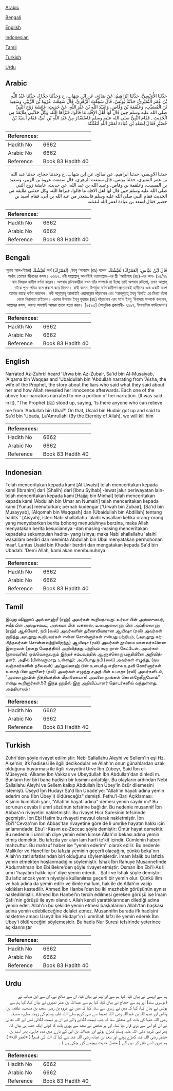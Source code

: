 [Arabic](#arabic)

[Bengali](#bengali)

[English](#english)

[Indonesian](#indonesian)

[Tamil](#tamil)

[Turkish](#turkish)

[Urdu](#urdu)

## Arabic


<div dir="rtl" lang="ar" style={{fontSize:'larger',backgroundColor:'#f8f9fa',padding:20}}>
حَدَّثَنَا الأُوَيْسِيُّ، حَدَّثَنَا إِبْرَاهِيمُ، عَنْ صَالِحٍ، عَنِ ابْنِ شِهَابٍ، ح وَحَدَّثَنَا حَجَّاجٌ، حَدَّثَنَا عَبْدُ اللَّهِ بْنُ عُمَرَ النُّمَيْرِيُّ، حَدَّثَنَا يُونُسُ، قَالَ سَمِعْتُ الزُّهْرِيَّ، قَالَ سَمِعْتُ عُرْوَةَ بْنَ الزُّبَيْرِ، وَسَعِيدَ بْنَ الْمُسَيَّبِ، وَعَلْقَمَةَ بْنَ وَقَّاصٍ، وَعُبَيْدَ اللَّهِ بْنَ عَبْدِ اللَّهِ، عَنْ حَدِيثِ، عَائِشَةَ زَوْجِ النَّبِيِّ صلى الله عليه وسلم حِينَ قَالَ لَهَا أَهْلُ الإِفْكِ مَا قَالُوا، فَبَرَّأَهَا اللَّهُ، وَكُلٌّ حَدَّثَنِي طَائِفَةً مِنَ الْحَدِيثِ ـ فَقَامَ النَّبِيُّ صلى الله عليه وسلم فَاسْتَعْذَرَ مِنْ عَبْدِ اللَّهِ بْنِ أُبَىٍّ، فَقَامَ أُسَيْدُ بْنُ حُضَيْرٍ فَقَالَ لِسَعْدِ بْنِ عُبَادَةَ لَعَمْرُ اللَّهِ لَنَقْتُلَنَّهُ‏.‏
</div>
<div style={{backgroundColor:'#f8f9fa',padding:20, marginBottom: 10}}><table> <thead> <tr> <th>References:</th> <th></th> </tr> </thead> <tbody><tr><td>Hadith No</td><td>6662</td></tr><tr><td>Arabic No</td><td>6662</td></tr><tr><td>Reference</td><td>Book 83 Hadith 40</td></tr></tbody></table></div>


<div dir="rtl" lang="ar" style={{fontSize:'larger',backgroundColor:'#f8f9fa',padding:20}}>
حدثنا الاويسي، حدثنا ابراهيم، عن صالح، عن ابن شهاب، ح وحدثنا حجاج، حدثنا عبد الله بن عمر النميري، حدثنا يونس، قال سمعت الزهري، قال سمعت عروة بن الزبير، وسعيد بن المسيب، وعلقمة بن وقاص، وعبيد الله بن عبد الله، عن حديث، عايشة زوج النبي صلى الله عليه وسلم حين قال لها اهل الافك ما قالوا، فبراها الله، وكل حدثني طايفة من الحديث فقام النبي صلى الله عليه وسلم فاستعذر من عبد الله بن ابى، فقام اسيد بن حضير فقال لسعد بن عبادة لعمر الله لنقتلنه
</div>
<div style={{backgroundColor:'#f8f9fa',padding:20, marginBottom: 10}}><table> <thead> <tr> <th>References:</th> <th></th> </tr> </thead> <tbody><tr><td>Hadith No</td><td>6662</td></tr><tr><td>Arabic No</td><td>6662</td></tr><tr><td>Reference</td><td>Book 83 Hadith 40</td></tr></tbody></table></div>

## Bengali


<div dir="rtl" lang="bn" style={{fontSize:'larger',backgroundColor:'#f8f9fa',padding:20}}>
قَالَ ابْنُ عَبَّاسٍ: (لَعَمْرُكَ) لَعَيْشُكَ. ইবনু ‘আব্বাস (রাঃ) বলেন, (لَعَمْرُكَ) অর্থ لَعَيْشُكَ (সূরাহ আল-হিজর ১৫/৭২) অর্থাৎ তোমার জীবনের কসম। ৬৬৬২. নবী সাল্লাল্লাহু আলাইহি ওয়াসাল্লাম-এর স্ত্রী ‘আয়িশাহ (রাঃ)-এর অপবাদ বিষয়ক হাদীস বর্ণনা করেন। অপবাদ রটনাকারীরা যখন তাঁর সম্পর্কে যা ইচ্ছে তাই অপবাদ রটালো, তখন আল্লাহ্ তাঁকে পূত-পবিত্র বলে প্রকাশ করে দিলেন। রাবী বলেন, উপর্যুক্ত বর্ণনাকারীগণ প্রত্যেকেই হাদীসের এক একটি অংশ আমার কাছে বর্ণনা করলেন। নবী সাল্লাল্লাহু আলাইহি ওয়াসাল্লাম দাঁড়ালেন এবং ‘আবদুল্লাহ্ ইবনু ‘উবাই এর মিথ্যা রটনা থেকে নিরাপত্তা চাইলেন। এরপর উসায়দ ইবনু হুযায়র (রাঃ) দাঁড়ালেন এবং সা‘দ ইবনু ‘উবাদাহ সম্পর্কে বললেন, আল্লাহর কসম, অবশ্য অবশ্যই আমরা তাকে হত্যা করব। [২৫৯৩] (আধুনিক প্রকাশনী- ৬১৯৭, ইসলামিক ফাউন্ডেশন)
</div>
<div style={{backgroundColor:'#f8f9fa',padding:20, marginBottom: 10}}><table> <thead> <tr> <th>References:</th> <th></th> </tr> </thead> <tbody><tr><td>Hadith No</td><td>6662</td></tr><tr><td>Arabic No</td><td>6662</td></tr><tr><td>Reference</td><td>Book 83 Hadith 40</td></tr></tbody></table></div>

## English


<div dir="ltr" lang="en" style={{fontSize:'larger',backgroundColor:'#f8f9fa',padding:20}}>
Narrated Az-Zuhri:I heard 'Urwa bin Az-Zubair, Sa'id bin Al-Musaiyab, 'Alqama bin Waqqas and 'Ubaidullah bin 'Abdullah narrating from 'Aisha, the wife of the Prophet, the story about the liars who said what they said about her and how Allah revealed her innocence afterwards. Each one of the above four narrators narrated to me a portion of her narration. (It was said in it), "The Prophet (ﷺ) stood up, saying, 'Is there anyone who can relieve me from 'Abdullah bin Ubai?' On that, Usaid bin Hudair got up and said to Sa'd bin 'Ubada, La'Amrullahi (By the Eternity of Allah), we will kill him
</div>
<div style={{backgroundColor:'#f8f9fa',padding:20, marginBottom: 10}}><table> <thead> <tr> <th>References:</th> <th></th> </tr> </thead> <tbody><tr><td>Hadith No</td><td>6662</td></tr><tr><td>Arabic No</td><td>6662</td></tr><tr><td>Reference</td><td>Book 83 Hadith 40</td></tr></tbody></table></div>

## Indonesian


<div dir="ltr" lang="id" style={{fontSize:'larger',backgroundColor:'#f8f9fa',padding:20}}>
Telah menceritakan kepada kami [Al Uwaisi] telah menceritakan kepada kami [Ibrahim] dari [Shalih] dari [Ibnu Syihab] -lewat jalur periwayatan lain- telah menceritakan kepada kami [Hajjaj bin Minhal] telah menceritakan kepada kami [Abdullah bin Umar an Numairi] telah menceritakan kepada kami [Yunus] menuturkan; pernah kudengar ['Urwah bin Zubair], [Sa'id bin Musayyab], [Alqomah bin Waqqash] dan [Ubaidullah bin Abdillah] tentang hadits ' [Aisyah], isteri Nabi shallallahu 'alaihi wasallam ketika orang-orang yang menyebarkan berita bohong menuduhnya berzina, maka Allah menyatakan berita kesuciannya -dan masing-masing menceritakan kepadaku sekumpulan hadits- yang isinya; maka Nabi shallallahu 'alaihi wasallam berdiri dan meminta Abdullah bin Ubai menyatakan permohonan maaf. Lantas Usaid bin Khudair berdiri dan mengatakan kepada Sa'd bin Ubadah: 'Demi Allah, kami akan membunuhnya
</div>
<div style={{backgroundColor:'#f8f9fa',padding:20, marginBottom: 10}}><table> <thead> <tr> <th>References:</th> <th></th> </tr> </thead> <tbody><tr><td>Hadith No</td><td>6662</td></tr><tr><td>Arabic No</td><td>6662</td></tr><tr><td>Reference</td><td>Book 83 Hadith 40</td></tr></tbody></table></div>

## Tamil


<div dir="ltr" lang="ta" style={{fontSize:'larger',backgroundColor:'#f8f9fa',padding:20}}>
இப்னு ஷிஹாப் அஸ்ஸுஹ்ரீ (ரஹ்) அவர்கள் கூறியதாவது: உர்வா பின் அஸ்ஸுபைர், சயீத் பின் அல்முசய்யப், அல்கமா பின் வக்காஸ், உபைதுல்லாஹ் பின் அப்தில்லாஹ் (ரஹ்) ஆகியோர், நபி (ஸல்) அவர்களின் துணைவியாரான ஆயிஷா (ரலி) அவர்கள் குறித்து அவதூறு கூறியவர்கள் என்ன சொன்னார்கள் என்பது பற்றியும், (அவதூறு கற்பித்தவர்கள் சொன்னவற்றிலிருந்து) ஆயிஷா (ரலி) அவர்கள் தூய்மை யானவர்களென இறைவன் (தனது வேதத்தில்) அறிவித்தது பற்றியும் கூற நான் கேட்டேன். அவர்கள் (நால்வரில்) ஒவ்வொருவரும் இந்தச் சம்பவத்தில் ஆளுக்கொரு பகுதியினை அறிவித்தனர். அதில் (பின்வருமாறு உள்ளது): அப்போது நபி (ஸல்) அவர்கள் எழுந்து, (நயவஞ்சகர்களின் தலைவன்) அப்துல்லாஹ் பின் உபைக்கு எதிராக உதவி கோரினார்கள். உசைத் பின் ஹுளைர் (ரலி) அவர்கள் எழுந்து சஅத் பின் உபாதா (ரலி) அவர்களிடம், “அல்லாஹ்வின் நித்தியத்தின் மீதாணையாக! அவனை நாங்கள் கொன்றேதீருவோம்” என்று கூறினார்கள்.53 இந்த ஹதீஸ் இரு அறிவிப்பாளர் தொடர்களில் வந்துள்ளது. அத்தியாயம் :
</div>
<div style={{backgroundColor:'#f8f9fa',padding:20, marginBottom: 10}}><table> <thead> <tr> <th>References:</th> <th></th> </tr> </thead> <tbody><tr><td>Hadith No</td><td>6662</td></tr><tr><td>Arabic No</td><td>6662</td></tr><tr><td>Reference</td><td>Book 83 Hadith 40</td></tr></tbody></table></div>

## Turkish


<div dir="ltr" lang="tr" style={{fontSize:'larger',backgroundColor:'#f8f9fa',padding:20}}>
Zühri'den şöyle rivayet edilmiştir: Nebi Sallallahu Aleyhi ve Sellem'in eşi Hz. Aişe'nin, ifk hadisesi ile ilgili dedikodular ve Allah'ın onun günahlardan uzak olduğunu buyurması ile ilgili rivayetini Urve İbn Zübeyr, Said İbn el-Müseyyeb, Alkame İbn Vakkas ve Ubeydullah İbn Abdullah'dan dinledi m. Bunların her biri bana hadisin bir kısmını anlattılar. Bu olayların ardından Nebi Sallallahu Aleyhi ve Sellem kalkıp Abdullah İbn Übey'in özür dilemesini istemişti. Üseyd İbn Hudayr Sa'd İbn Ubade'ye: "Allah'ın hayatı adına yemin ederim onu (İbn Übey'i) öldüreceğiz" demişti. Fethu'l-Bari Açıklaması: Kişinin liumrillah yani, "Allah'ın hayatı adına" demesi yemin sayılır mı? Bu sorunun cevabı li umri sözünün tefsirine bağlıdır. Bu nedenle musannif İbn Abbas'ın rivayetini nakletmiştir. Bu rivayet Hicr Suresinin tefsirinde geçmiştir. İbn Ebi Hatim bu rivayeti mevsul olarak nakletmiştir. İbn Ebi'I"Cevza'nın İbn Abbas'tan rivayetine göre de li umrike hayatın hakkı için anlamındadır. Ebu'I-Kasım ez-Zeccac şöyle demiştir: Ömür hayat demektir. Bu nedenle li umrillah diye yemin eden kimse Allah'ın bekası adına yemin etmiş demektir. Bu lafızda yer alan lam harfi te'kit içindir. Cümlenin haberi mahzuftur. Bu mahzuf haber ise "yemin ederim'' olarak edilir. Bu nedenle Malikiler ve Hanefiler bu lafızia yeminin geçerli olacağını, çünkü beka'nın Allah'ın zati sıfatlarından biri olduğunu söylemişlerdir. İmam Malik bu lafızIa yemin etmekten hoşlanmadığını söylemiştir. İshak İbn Rahuye Musannefinde Abdurrahman İbn Ebi Bekre'den şöyle rivayet etmiştir: Osman İbn Ebi'I-As li umri 'hayatım hakkı için' diye yemin ederdi. . Şafii ve İshak şöyle demiştir: Bu lafız ancak yemin niyetiyle kullanılırsa geçerli bir yemin olur. Çünkü ilim ve hak adına da yemin edilir ve ilimle ma'lum, hak ile de Allah'ın vacip kıldıkları kastedilir. Ahmed İbn Hanbel'den bu iki mezhebin görüşünün aynısı nakledilmiştir. Ahmed İbn Hanbel'in tercih edilmesi gereken görüşü ise İmam Şafii'nin görüşü ile aynı olandır. Allah kendi yarattıklarından dilediği adına yemin eder. Allah'ın bu şekilde yemin etmesi başkalarının Allah'tan başkası adına yemin edebileceğine delalet etmez. Musannifin burada ifk hadisini nakletme amacı Useyd İbn Hudayr'ın li umrillah Iafzı ile yemin ederek İbn Ubey'i öldüreceğini söylemesidir. Bu hadis Nur Suresi tefsirinde yeterince açıklanmıştır
</div>
<div style={{backgroundColor:'#f8f9fa',padding:20, marginBottom: 10}}><table> <thead> <tr> <th>References:</th> <th></th> </tr> </thead> <tbody><tr><td>Hadith No</td><td>6662</td></tr><tr><td>Arabic No</td><td>6662</td></tr><tr><td>Reference</td><td>Book 83 Hadith 40</td></tr></tbody></table></div>

## Urdu


<div dir="rtl" lang="ur" style={{fontSize:'larger',backgroundColor:'#f8f9fa',padding:20}}>
ہم سے اویسی نے بیان کیا، کہا ہم سے ابراہیم نے بیان کیا، ان سے صالح نے، ان سے ابن شہاب نے (دوسری سند) اور ہم سے حجاج نے بیان کیا، کہا ہم سے عبداللہ بن عمر نمیری نے بیان کیا، کہا ہم سے یونس نے بیان کیا، کہا کہ میں نے زہری سے سنا، کہا کہ میں نے عروہ بن زبیر، سعید بن مسیب، علقمہ بن وقاص اور عبیداللہ بن عبداللہ رضی اللہ عنہما سے نبی کریم صلی اللہ علیہ وسلم کی زوجہ مطہرہ صدیقہ رضی اللہ عنہا کی بات کے متعلق سنا کہ جب تہمت لگانے والے نے ان پر تہمت لگائی تھی اور اللہ تعالیٰ نے ان کو اس سے بری قرار دیا تھا۔ اور ہر شخص نے مجھ سے پوری بات کا کوئی ایک حصہ ہی بیان کا۔ پھر نبی کریم صلی اللہ علیہ وسلم کھڑے ہوئے اور عبداللہ بن ابی کے بارے میں مدد چاہی۔ پھر اسید بن حضیر رضی اللہ عنہ کھڑے ہوئے اور سعد بن عبادہ رضی اللہ عنہ سے کہا کہ اللہ کی قسم! ( «لعمر الله» ) ہم ضرور اسے قتل کر دیں گے ( مفصل حدیث پیچھے گزر چکی ہے ) ۔
</div>
<div style={{backgroundColor:'#f8f9fa',padding:20, marginBottom: 10}}><table> <thead> <tr> <th>References:</th> <th></th> </tr> </thead> <tbody><tr><td>Hadith No</td><td>6662</td></tr><tr><td>Arabic No</td><td>6662</td></tr><tr><td>Reference</td><td>Book 83 Hadith 40</td></tr></tbody></table></div>